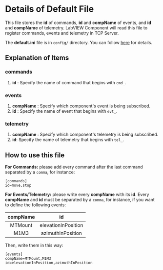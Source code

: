 # Details of Default File

This file stores the **id** of commands, **id** and **compName** of events, and **id** and **compName** of telemetry.
LabVIEW Component will read this file to register commands, events and telemetry in TCP Server.

The **default.ini** file is in `config/` directory.
You can follow [here](../config/default.ini) for details.

## Explanation of Items

### commands

1. **id** : Specify the name of command that begins with `cmd_`.

### events

1. **compName** : Specify which component's event is being subscribed.
2. **id** : Specify the name of event that begins with `evt_`.

### telemetry

1. **compName** : Specify which component's telemetry is being subscribed.
2. **id**: Specify the name of telemetry that begins with `tel_`.

## How to use this file

**For Commands:** please add every command after the last command separated by a `comma`, for instance:

```text
[commands]
id=move,stop
```

**For Events/Telemetry:** please write every **compName** with its **id**. Every **compName** and **id** must be separated by a `comma`, for instance, if you want to define the following events:

| compName |          id         |
|:--------:|:-------------------:|
|  MTMount | elevationInPosition |
|   M1M3   |  azimuthInPosition  |

Then, write them in this way:

```text
[events]
compName=MTMount,M1M3
id=elevationInPosition,azimuthInPosition
```
